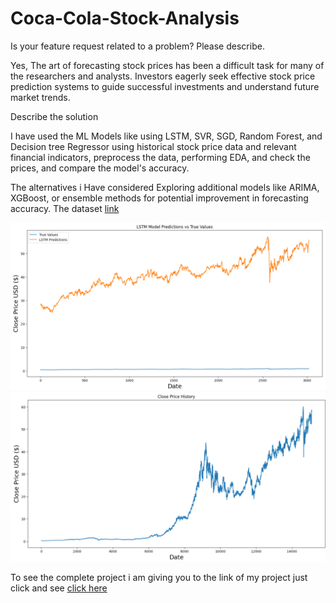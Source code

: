 # Coca-Cola-Stock-Analysis
Is your feature request related to a problem? Please describe.

Yes, The art of forecasting stock prices has been a difficult task for many of the researchers and analysts. Investors eagerly seek effective stock price prediction systems to guide successful investments and understand future market trends.

Describe the solution

I have used the ML Models like using LSTM, SVR, SGD, Random Forest, and Decision tree Regressor using historical stock price data and relevant financial indicators, preprocess the data, performing EDA, and check the prices, and compare the model's accuracy.

The alternatives i Have considered Exploring additional models like ARIMA, XGBoost, or ensemble methods for potential improvement in forecasting accuracy.
The dataset
[link](https://github.com/alok-insights-ai/Coca-Cola-Stock-Analysis/blob/main/Coca-Cola_stock_history%20(1).csv)



![image_alt](https://github.com/alok-insights-ai/Coca-Cola-Stock-Analysis/blob/main/Screenshot%202025-10-29%20150145.png)
![image_alt](https://github.com/alok-insights-ai/Coca-Cola-Stock-Analysis/blob/main/Screenshot%202025-10-29%20150153.png)

To see the complete project i am giving you to the link of my project just click and see
[click here](https://github.com/alok-insights-ai/Coca-Cola-Stock-Analysis/blob/main/coca%20cola%20complete%20project.pdf)
